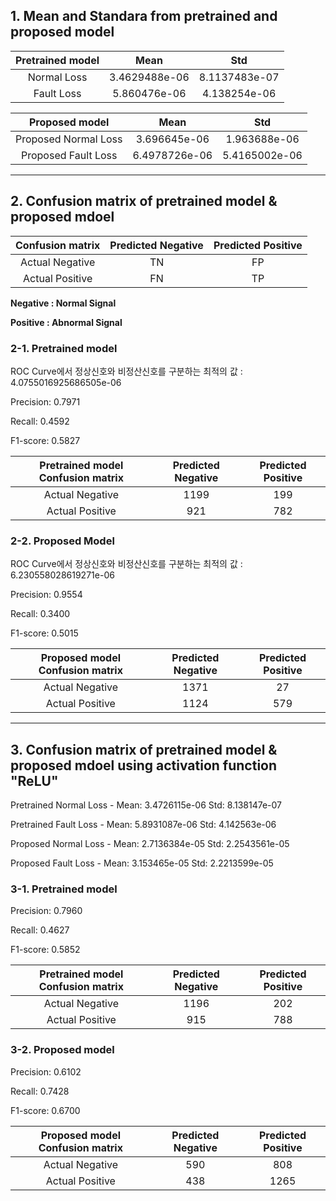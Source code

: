 ## 1. Mean and Standara from pretrained and proposed model
Pretrained model | Mean | Std
|:------:|:---:|:---:|
Normal Loss | 3.4629488e-06  | 8.1137483e-07
Fault Loss | 5.860476e-06  | 4.138254e-06

Proposed model | Mean | Std
|:------:|:---:|:---:|
Proposed Normal Loss |  3.696645e-06  |  1.963688e-06
Proposed Fault Loss |  6.4978726e-06  |  5.4165002e-06

- - - - -
## 2. Confusion matrix of pretrained model & proposed mdoel
Confusion matrix | Predicted Negative  |  Predicted Positive
|:------:|:---:|:---:|
Actual Negative   |      TN            |         FP
Actual Positive   |      FN            |         TP

**Negative : Normal Signal**

**Positive : Abnormal Signal**

### 2-1. Pretrained model
ROC Curve에서 정상신호와 비정산신호를 구분하는 최적의 값 : 4.0755016925686505e-06

Precision: 0.7971

Recall: 0.4592

F1-score: 0.5827

Pretrained model Confusion matrix | Predicted Negative  |  Predicted Positive
|:------:|:---:|:---:|
Actual Negative   |     1199            |         199
Actual Positive   |     921            |         782

### 2-2. Proposed Model
ROC Curve에서 정상신호와 비정산신호를 구분하는 최적의 값 : 6.230558028619271e-06

Precision: 0.9554

Recall: 0.3400

F1-score: 0.5015

Proposed model Confusion matrix | Predicted Negative  |  Predicted Positive
|:------:|:---:|:---:|
Actual Negative   |     1371            |         27
Actual Positive   |     1124            |         579

- - - - -
## 3. Confusion matrix of pretrained model & proposed mdoel using activation function "ReLU"

Pretrained Normal Loss - Mean:  3.4726115e-06  Std:  8.138147e-07

Pretrained Fault Loss - Mean:  5.8931087e-06  Std:  4.142563e-06

Proposed Normal Loss - Mean:  2.7136384e-05  Std:  2.2543561e-05

Proposed Fault Loss - Mean:  3.153465e-05  Std:  2.2213599e-05

### 3-1. Pretrained model

Precision: 0.7960

Recall: 0.4627

F1-score: 0.5852

Pretrained model Confusion matrix | Predicted Negative  |  Predicted Positive
|:------:|:---:|:---:|
Actual Negative   |     1196            |         202
Actual Positive   |     915            |         788

### 3-2. Proposed model

Precision: 0.6102

Recall: 0.7428

F1-score: 0.6700

Proposed model Confusion matrix | Predicted Negative  |  Predicted Positive
|:------:|:---:|:---:|
Actual Negative   |     590            |         808
Actual Positive   |     438            |         1265
